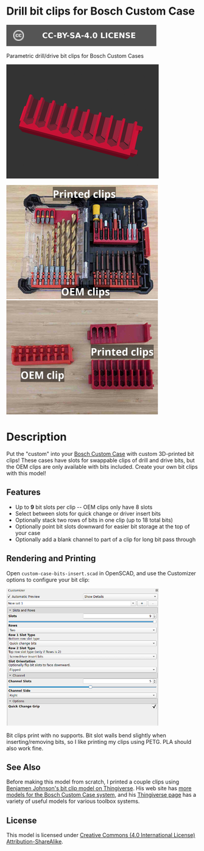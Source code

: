 # Drill bit clips for Bosch Custom Case

[![CC-BY-SA-4.0 license][license-badge]][license]

Parametric drill/drive bit clips for Bosch Custom Cases

![Bit clip options animation](images/readme/demo-bits-insert.gif)

![Photo of bit clips in case](images/readme/photo-case-bit-inserts.jpg)
![Photo of loose bit clips](images/readme/photo-loose-bit-inserts.jpg)

# Description

Put the "custom" into your [Bosch Custom Case][bosch-custom-case] with custom
3D-printed bit clips! These cases have slots for swappable clips of drill and
drive bits, but the OEM clips are only available with bits included. Create your
own bit clips with this model!

## Features

* Up to **9** bit slots per clip -- OEM clips only have 8 slots
* Select between slots for quick change or driver insert bits
* Optionally stack two rows of bits in one clip (up to 18 total bits)
* Optionally point bit slots downward for easier bit storage at the top of your
  case
* Optionally add a blank channel to part of a clip for long bit pass through

## Rendering and Printing

Open `custom-case-bits-insert.scad` in OpenSCAD, and use the Customizer options
to configure your bit clip:

![Customizer screenshot](images/readme/customizer-screenshot.png)

Bit clips print with no supports. Bit slot walls bend slightly when
inserting/removing bits, so I like printing my clips using PETG. PLA should also
work fine.

## See Also

Before making this model from scratch, I printed a couple clips using
[Benjamen Johnson's bit clip model on
Thingiverse][bosch-custom-case-system-insert-by-benjamenjohnson].
His web site has
[more models for the Bosch Custom Case system][benjamenjohnson-web-site], and
his [Thingiverse page][benjamenjohnson-thingiverse] has a variety of useful
models for various toolbox systems.

## License

This model is licensed under [Creative Commons (4.0 International License) Attribution-ShareAlike][license].


[bosch-custom-case]: https://www.boschtools.com/us/en/boschtools-ocs/custom-case-system-35868-c/
[license]: http://creativecommons.org/licenses/by-sa/4.0/
[license-badge]: /_static/license-badge-cc-by-sa-4.0.svg
[bosch-custom-case-system-insert-by-benjamenjohnson]: https://www.thingiverse.com/thing:3440818
[benjamenjohnson-web-site]: https://3dprints.electronsmith.com/?s=bosch+custom+case
[benjamenjohnson-thingiverse]: https://www.thingiverse.com/benjamenjohnson/designs
